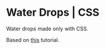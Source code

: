 # Water Drops | CSS

Water drops made only with CSS.

Based on [this](https://www.youtube.com/watch?v=hgqHPLU-qIE) tutorial.
